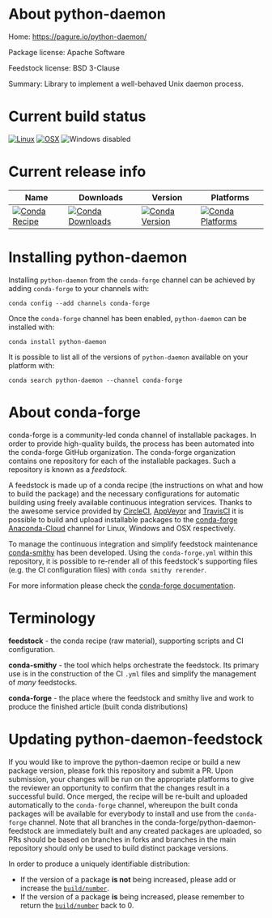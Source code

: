 About python-daemon
===================

Home: https://pagure.io/python-daemon/

Package license: Apache Software

Feedstock license: BSD 3-Clause

Summary: Library to implement a well-behaved Unix daemon process.



Current build status
====================

[![Linux](https://img.shields.io/circleci/project/github/conda-forge/python-daemon-feedstock/master.svg?label=Linux)](https://circleci.com/gh/conda-forge/python-daemon-feedstock)
[![OSX](https://img.shields.io/travis/conda-forge/python-daemon-feedstock/master.svg?label=macOS)](https://travis-ci.org/conda-forge/python-daemon-feedstock)
![Windows disabled](https://img.shields.io/badge/Windows-disabled-lightgrey.svg)

Current release info
====================

| Name | Downloads | Version | Platforms |
| --- | --- | --- | --- |
| [![Conda Recipe](https://img.shields.io/badge/recipe-python--daemon-green.svg)](https://anaconda.org/conda-forge/python-daemon) | [![Conda Downloads](https://img.shields.io/conda/dn/conda-forge/python-daemon.svg)](https://anaconda.org/conda-forge/python-daemon) | [![Conda Version](https://img.shields.io/conda/vn/conda-forge/python-daemon.svg)](https://anaconda.org/conda-forge/python-daemon) | [![Conda Platforms](https://img.shields.io/conda/pn/conda-forge/python-daemon.svg)](https://anaconda.org/conda-forge/python-daemon) |

Installing python-daemon
========================

Installing `python-daemon` from the `conda-forge` channel can be achieved by adding `conda-forge` to your channels with:

```
conda config --add channels conda-forge
```

Once the `conda-forge` channel has been enabled, `python-daemon` can be installed with:

```
conda install python-daemon
```

It is possible to list all of the versions of `python-daemon` available on your platform with:

```
conda search python-daemon --channel conda-forge
```


About conda-forge
=================

conda-forge is a community-led conda channel of installable packages.
In order to provide high-quality builds, the process has been automated into the
conda-forge GitHub organization. The conda-forge organization contains one repository
for each of the installable packages. Such a repository is known as a *feedstock*.

A feedstock is made up of a conda recipe (the instructions on what and how to build
the package) and the necessary configurations for automatic building using freely
available continuous integration services. Thanks to the awesome service provided by
[CircleCI](https://circleci.com/), [AppVeyor](https://www.appveyor.com/)
and [TravisCI](https://travis-ci.org/) it is possible to build and upload installable
packages to the [conda-forge](https://anaconda.org/conda-forge)
[Anaconda-Cloud](https://anaconda.org/) channel for Linux, Windows and OSX respectively.

To manage the continuous integration and simplify feedstock maintenance
[conda-smithy](https://github.com/conda-forge/conda-smithy) has been developed.
Using the ``conda-forge.yml`` within this repository, it is possible to re-render all of
this feedstock's supporting files (e.g. the CI configuration files) with ``conda smithy rerender``.

For more information please check the [conda-forge documentation](https://conda-forge.org/docs/).

Terminology
===========

**feedstock** - the conda recipe (raw material), supporting scripts and CI configuration.

**conda-smithy** - the tool which helps orchestrate the feedstock.
                   Its primary use is in the construction of the CI ``.yml`` files
                   and simplify the management of *many* feedstocks.

**conda-forge** - the place where the feedstock and smithy live and work to
                  produce the finished article (built conda distributions)


Updating python-daemon-feedstock
================================

If you would like to improve the python-daemon recipe or build a new
package version, please fork this repository and submit a PR. Upon submission,
your changes will be run on the appropriate platforms to give the reviewer an
opportunity to confirm that the changes result in a successful build. Once
merged, the recipe will be re-built and uploaded automatically to the
`conda-forge` channel, whereupon the built conda packages will be available for
everybody to install and use from the `conda-forge` channel.
Note that all branches in the conda-forge/python-daemon-feedstock are
immediately built and any created packages are uploaded, so PRs should be based
on branches in forks and branches in the main repository should only be used to
build distinct package versions.

In order to produce a uniquely identifiable distribution:
 * If the version of a package **is not** being increased, please add or increase
   the [``build/number``](https://conda.io/docs/user-guide/tasks/build-packages/define-metadata.html#build-number-and-string).
 * If the version of a package **is** being increased, please remember to return
   the [``build/number``](https://conda.io/docs/user-guide/tasks/build-packages/define-metadata.html#build-number-and-string)
   back to 0.
